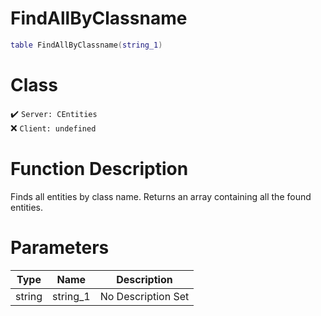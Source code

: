 # FindAllByClassname
```lua
table FindAllByClassname(string_1)
```
# Class
✔️ `Server: CEntities`  
❌ `Client: undefined`  

# Function Description
Finds all entities by class name. Returns an array containing all the found entities.
# Parameters
Type|Name|Description
--|--|--
string|string_1|No Description Set
